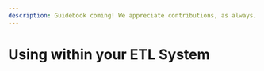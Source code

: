 ```yaml
---
description: Guidebook coming! We appreciate contributions, as always...
---
```


# Using within your ETL System

